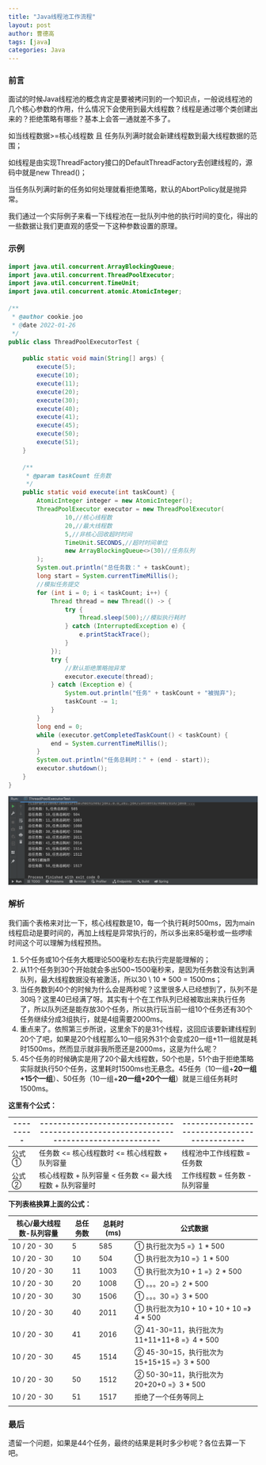 ```yaml
---
title: "Java线程池工作流程"
layout: post
author: 曹德高
tags: [java]
categories: Java
---
```


### **前言**

面试的时候Java线程池的概念肯定是要被拷问到的一个知识点，一般说线程池的几个核心参数的作用，什么情况下会使用到最大线程数？线程是通过哪个类创建出来的？拒绝策略有哪些？基本上会答一通就差不多了。

如当线程数据>=核心线程数 且 任务队列满时就会新建线程数到最大线程数据的范围；

如线程是由实现ThreadFactory接口的DefaultThreadFactory去创建线程的，源码中就是new Thread()；

当任务队列满时新的任务如何处理就看拒绝策略，默认的AbortPolicy就是抛异常。

我们通过一个实际例子来看一下线程池在一批队列中他的执行时间的变化，得出的一些数据让我们更直观的感受一下这种参数设置的原理。

### 示例

```java
import java.util.concurrent.ArrayBlockingQueue;
import java.util.concurrent.ThreadPoolExecutor;
import java.util.concurrent.TimeUnit;
import java.util.concurrent.atomic.AtomicInteger;

/**
 * @author cookie.joo
 * @date 2022-01-26
 */
public class ThreadPoolExecutorTest {

    public static void main(String[] args) {
        execute(5);
        execute(10);
        execute(11);
        execute(20);
        execute(30);
        execute(40);
        execute(41);
        execute(45);
        execute(50);
        execute(51);
    }

    /**
     * @param taskCount 任务数
     */
    public static void execute(int taskCount) {
        AtomicInteger integer = new AtomicInteger();
        ThreadPoolExecutor executor = new ThreadPoolExecutor(
                10,//核心线程数
                20,//最大线程数
                5,//非核心回收超时时间
                TimeUnit.SECONDS,//超时时间单位
                new ArrayBlockingQueue<>(30)//任务队列
        );
        System.out.println("总任务数：" + taskCount);
        long start = System.currentTimeMillis();
        //模拟任务提交
        for (int i = 0; i < taskCount; i++) {
            Thread thread = new Thread(() -> {
                try {
                    Thread.sleep(500);//模拟执行耗时
                } catch (InterruptedException e) {
                    e.printStackTrace();
                }
            });
            try {
                //默认拒绝策略抛异常
                executor.execute(thread);
            } catch (Exception e) {
                System.out.println("任务" + taskCount + "被抛弃");
                taskCount -= 1;
            }
        }
        long end = 0;
        while (executor.getCompletedTaskCount() < taskCount) {
            end = System.currentTimeMillis();
        }
        System.out.println("任务总耗时：" + (end - start));
        executor.shutdown();
    }
}
```

![image-20220126170100965](/images/2022-01-26-java-thread/image-20220126170100965.png)

### 解析

我们画个表格来对比一下，核心线程数是10，每一个执行耗时500ms，因为main线程启动是要时间的，再加上线程是异常执行的，所以多出来85毫秒或一些啰嗦时间这个可以理解为线程预热。

1. 5个任务或10个任务大概理论500毫秒左右执行完是能理解的；
2. 从11个任务到30个开始就会多出500~1500毫秒来，是因为任务数没有达到满队列，最大线程数据没有被激活，所以30 \ 10 * 500 = 1500ms；
3. 当任务数到40个的时候为什么会是两秒呢？这里很多人已经想到了，队列不是30吗？这里40已经满了呀。其实有十个在工作队列已经被取出来执行任务了，所以队列还是能存放30个任务，所以执行玩当前一组10个任务还有30个任务继续分成3组执行，就是4组需要2000ms。
4. 重点来了。依照第三步所说，这里余下的是31个线程，这回应该要新建线程到20个了吧，如果是20个线程那么10一组另外31个会变成20一组+11一组就是耗时1500ms，然而显示就非我所愿还是2000ms，这是为什么呢？
5. 45个任务的时候确实是用了20个最大线程数，50个也是，51个由于拒绝策略实际就执行50个任务，这里耗时1500ms也无悬念。45任务（10一组+**20一组+15个一组**）、50任务（10一组+**20一组+20个一组**）就是三组任务耗时1500ms。

**这里有个公式：**

| --------- | ------------------------------------------------------------------------------------ | -------------------------------------------- |
| --------- | ------------------------------------------------------------ | -------------------------------------------- |
| 公式①     | 任务数 <= 核心线程数时 <= 核心线程数 + 队列容量              | 线程池中工作线程数 = 任务数                  |
| 公式②     | 核心线程数 + 队列容量 < 任务数 <= 最大线程数 + 队列容量时    | 工作线程数 = 任务数 - 队列容量               |

**下列表格换算上面的公式：**

| 核心/最大线程数-队列容量 | 总任务数 | 总耗时(ms) | 公式数据                                    |
| ------------------------ | -------- | ---------- | ------------------------------------------- |
| 10 / 20 - 30             | 5        | 585        | ① 执行批次为5 =》1 * 500                    |
| 10 / 20 - 30             | 10       | 504        | ① 执行批次为10 =》1 * 500                   |
| 10 / 20 - 30             | 11       | 1003       | ① 执行批次为10 + 1 =》2 * 500               |
| 10 / 20 - 30             | 20       | 1008       | ① 。。。20 =》2 * 500                       |
| 10 / 20 - 30             | 30       | 1506       | ① 。。。30 =》3 * 500                       |
| 10 / 20 - 30             | 40       | 2011       | ① 执行批次为10 + 10 + 10 + 10 =》4 * 500    |
| 10 / 20 - 30             | 41       | 2016       | ② 41-30=11，执行批次为11+11+11+8 =》4 * 500 |
| 10 / 20 - 30             | 45       | 1514       | ② 45-30=15，执行批次为15+15+15 =》3 * 500   |
| 10 / 20 - 30             | 50       | 1512       | ② 50-30=11，执行批次为20+20+0 =》3 * 500    |
| 10 / 20 - 30             | 51       | 1517       | 拒绝了一个任务等同上                        |
|                          |          |            |                                             |

### 最后

遗留一个问题，如果是44个任务，最终的结果是耗时多少秒呢？各位去算一下吧。
